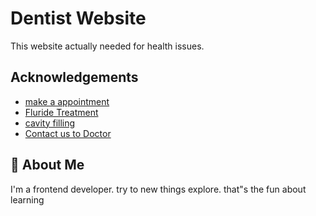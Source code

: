 
# Dentist Website

This website actually needed for health issues.


## Acknowledgements

 - [make a appointment]()
 - [Fluride Treatment]()
 - [cavity filling]()
 - [Contact us to Doctor]()

  
## 🚀 About Me
I'm a frontend developer. try to new things explore. that"s the fun about learning

  